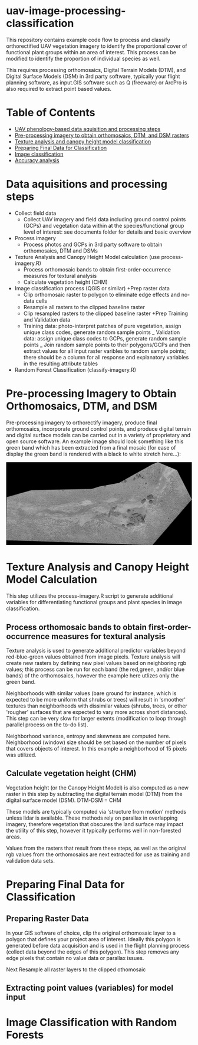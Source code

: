 # uav-image-processing-classification

This repository contains example code flow to process and classify orthorectified UAV vegetation imagery 
to identify the proportional cover of functional plant groups within an area of interest. This process can be modified to identify the proportion of individual species as well.  

This requires processing orthomosaics, Digital Terrain Models (DTM), and 
Digital Surface Models (DSM) in 3rd party software, typically your flight
planning software, as input.GIS software such as Q (freeware) or ArcPro is also required to extract point based values.  

# Table of Contents

* [UAV phenology-based data aquisition and processing steps](https://github.com/mleedavis/uav-image-processing-classification#data-aquisition-and-processing-steps) 
* [Pre-processing imagery to obtain orthomosaics, DTM, and DSM rasters](https://github.com/mleedavis/uav-image-processing-classification#pre-processing-imagery-to-obtain-orthomosaics,-DTM,-and-DSM)
* [Texture analysis and canopy height model classification](https://github.com/mleedavis/uav-image-processing-classification/tree/main#texture-analysis-and-canopy-height-model-calculation)
* [Preparing Final Data for Classification]()
* [Image classification]()
* [Accuracy analysis]()

# Data aquisitions and processing steps

* Collect field data
  + Collect UAV imagery and field data including ground control points (GCPs) and vegetation data within at the species/functional group level of interest: see documents folder for details and basic overview
* Process imagery
  + Process photos and GCPs in 3rd party software to obtain orthomosaics, DTM and DSMs
* Texture Analysis and Canopy Height Model calculation (use process-imagery.R)
  + Process orthomosaic bands to obtain first-order-occurrence measures for textural analysis
  + Calculate vegetation height (CHM)
* Image classification process (QGIS or similar)
  +Prep raster data 
    - Clip orthomosaic raster to polygon to eliminate edge effects and no-data cells
    - Resample all rasters to the clipped baseline raster
    - Clip resampled rasters to the clipped baseline raster
  +Prep Training and Validation data
    - Training data: photo-interpret patches of pure vegetation, assign unique class codes, generate random sample points
    _ Validation data: assign unique class codes to GCPs, generate random sample points
    _ Join random sample points to their polygons/GCPs and then extract values for all input raster varibles to random sample points; there should be a column for all response and explanatory variables in the resulting attribute tables
* Random Forest Classification (classify-imagery.R)
  

# Pre-processing Imagery to Obtain Orthomosaics, DTM, and DSM
Pre-processing imagery to orthorectify imagery, produce final orthomosaics, incorporate ground control points, and produce digital terrain and digital surface models can be carried out in a variety of proprietary and open source software. An example image should look something like this green band which has been extracted from a final mosaic (for ease of display the green band is rendered with a black to white stretch here...): 


![](images/OS_GreenBand2.png)

# Texture Analysis and Canopy Height Model Calculation
This step utilizes the process-imagery.R script to generate additional variables for differentiating functional groups and plant species in image classification.

## Process orthomosaic bands to obtain first-order-occurrence measures for textural analysis
Texture analysis is used to generate additional predictor variables beyond red-blue-green values obtained from image pixels. Texture analysis will create new rasters by defining new pixel values based on neighboring rgb values; this process can be run for each band (the red,green, and/or blue bands) of the orthomosaics, however the example here utlizes only the green band. 

Neighborhoods with similar values (bare ground for instance, which is expected to be more uniform that shrubs or trees) will result in 'smoother' textures than neighborhoods with dissimilar values (shrubs, trees, or other 'rougher' surfaces that are expected to vary more across short distances). This step can be very slow for larger extents  (modification to loop through parallel process on the to-do list). 

Neighborhood variance, entropy and skewness are computed here. Neighborhood (window) size should be set based on the number of pixels that covers objects of interest. In this example a neighborhood of 15 pixels was utilized.  

## Calculate vegetation height (CHM)
Vegetation height (or the Canopy Height Model) is also computed as a new raster in this step by subtracting the digital terrain model (DTM) from the digital surface model (DSM). 
  DTM-DSM = CHM

These models are typically computed via 'structure from motion' methods unless lidar is available. These methods rely on parallax in overlapping imagery, therefore vegetation that obscures the land surface may impact the utility of this step, however it typically performs well in non-forested areas. 

Values from the rasters that result from these steps, as well as the original rgb values from the orthomosaics are next extracted for use as training and validation data sets. 

# Preparing Final Data for Classification

## Preparing Raster Data 
In your GIS software of choice, clip the original orthomosaic layer to a polygon that defines your project area of interest. Ideally this polygon is generated before data acquisition and is used in the flight planning process (collect data beyond the edges of this polygon). This step removes any edge pixels that contain no value data or parallax issues. 

Next Resample all raster layers to the clipped othomosaic


## Extracting point values (variables) for model input

# Image Classification with Random Forests

